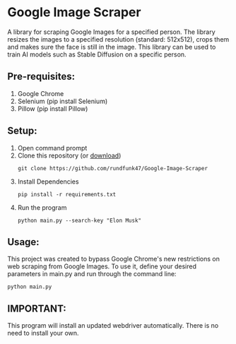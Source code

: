 # Google Image Scraper
A library for scraping Google Images for a specified person. The library resizes the images to a specified resolution (standard: 512x512), crops them and makes sure the face is still in the image. This library can be used to train AI models such as Stable Diffusion on a specific person.

## Pre-requisites:
1. Google Chrome
1. Selenium (pip install Selenium)
2. Pillow (pip install Pillow)

## Setup:
1. Open command prompt
2. Clone this repository (or [download](https://github.com/rundfunk47/Google-Image-Scraper/archive/refs/heads/master.zip))
    ```
    git clone https://github.com/rundfunk47/Google-Image-Scraper
    ```
3. Install Dependencies
    ```
    pip install -r requirements.txt
    ```
4. Run the program
    ```
    python main.py --search-key "Elon Musk"
    ```

## Usage:
This project was created to bypass Google Chrome's new restrictions on web scraping from Google Images. 
To use it, define your desired parameters in main.py and run through the command line:
```
python main.py
```

## IMPORTANT:
This program will install an updated webdriver automatically. There is no need to install your own.

